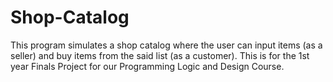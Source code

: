 # Shop-Catalog

This program simulates a shop catalog where the user can input items (as a seller) and buy items from the said list (as a customer).
This is for the 1st year Finals Project for our Programming Logic and Design Course.
